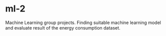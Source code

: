 # ml-2
Machine Learning group projects. Finding suitable machine learning model and evaluate result of the energy consumption dataset.
